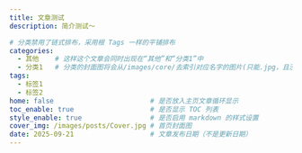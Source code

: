 ```yaml
---
title: 文章测试
description: 简介测试～

# 分类禁用了链式排布，采用根 Tags 一样的平铺排布
categories: 
  - 其他    # 这样这个文章会同时出现在“其他”和“分类1”中 
  - 分类1   # 分类的封面图将会从/images/core/去索引对应名字的图片(只能.jpg，且没有使用slug化)
tags:
  - 标签1
  - 标签2
home: false                        # 是否放入主页文章循环显示
toc_enable: true                   # 是否显示 TOC 列表
style_enable: true                 # 是否启用 markdown 的样式设置
cover_img: /images/posts/Cover.jpg # 首页封面图
date: 2025-09-21                   # 文章发布日期（不是更新日期）
---
```

